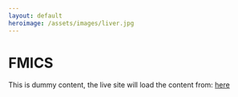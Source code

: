 ```yaml
---
layout: default
heroimage: /assets/images/liver.jpg
---
```


# FMICS

This is dummy content, the live site will load the content from: [here](https://github.com/CONFEST-2026/fmics/)
